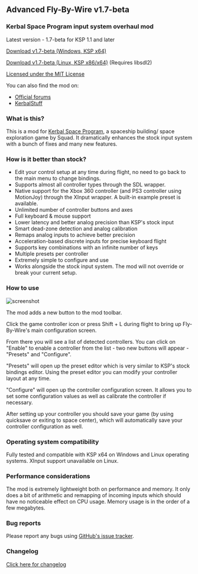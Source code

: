 ## Advanced Fly-By-Wire v1.7-beta
### Kerbal Space Program input system overhaul mod

Latest version - 1.7-beta for KSP 1.1 and later

[Download v1.7-beta (Windows, KSP x64)](https://github.com/AlexanderDzhoganov/ksp-advanced-flybywire/raw/master/builds/ksp-advanced-flybywire_v1.7_x64.zip)

[Download v1.7-beta (Linux, KSP x86/x64)](https://github.com/AlexanderDzhoganov/ksp-advanced-flybywire/raw/master/builds/ksp-advanced-flybywire_v1.7-linux.zip) (Requires libsdl2)

[Licensed under the MIT License](https://github.com/AlexanderDzhoganov/ksp-advanced-flybywire/blob/master/LICENSE)

You can also find the mod on:
- [Official forums](http://forum.kerbalspaceprogram.com/threads/95022-0-24-2-Advanced-Fly-by-wire-v1-0-%28Better-controller-support%29)
- [KerbalStuff](https://kerbalstuff.com/mod/232/Advanced%20Fly-By-Wire)

### What is this?
This is a mod for [Kerbal Space Program](http://kerbalspaceprogram.com), a spaceship building/ space exploration game by Squad.
It dramatically enhances the stock input system with a bunch of fixes and many new features.

### How is it better than stock?

- Edit your control setup at any time during flight, no need to go back to the main menu to change bindings.
- Supports almost all controller types through the SDL wrapper.
- Native support for the Xbox 360 controller (and PS3 controller using MotionJoy) through the XInput wrapper. A built-in example preset is available.
- Unlimited number of controller buttons and axes
- Full keyboard & mouse support
- Lower latency and better analog precision than KSP's stock input
- Smart dead-zone detection and analog calibration 
- Remaps analog inputs to achieve better precision
- Acceleration-based discrete inputs for precise keyboard flight
- Supports key combinations with an infinite number of keys
- Multiple presets per controller
- Extremely simple to configure and use
- Works alongside the stock input system. The mod will not override or break your current setup.

### How to use
![screenshot](http://i.imgur.com/NgIVDIQ.png)

The mod adds a new button to the mod toolbar.

Click the game controller icon or press Shift + L during flight to bring up Fly-By-Wire's main configuration screen.

From there you will see a list of detected controllers. You can click on "Enable" to enable a controller from the list - two new buttons will appear - "Presets" and "Configure".

"Presets" will open up the preset editor which is very similar to KSP's stock bindings editor. Using the preset editor you can modify your controller layout at any time.

"Configure" will open up the controller configuration screen. It allows you to set some configuration values as well as calibrate the controller if necessary.

After setting up your controller you should save your game (by using quicksave or exiting to space center), which will automatically save your controller configuration as well.

### Operating system compatibility
Fully tested and compatible with KSP x64 on Windows and Linux operating systems.
XInput support unavailable on Linux.

### Performance considerations
The mod is extremely lightweight both on performance and memory. It only does a bit of arithmetic and remapping of incoming inputs which should have
no noticeable effect on CPU usage. Memory usage is in the order of a few megabytes.

### Bug reports
Please report any bugs using [GitHub's issue tracker](https://github.com/AlexanderDzhoganov/ksp-advanced-flybywire/issues).

### Changelog

[Click here for changelog](https://raw.githubusercontent.com/AlexanderDzhoganov/ksp-advanced-flybywire/master/CHANGELOG)

